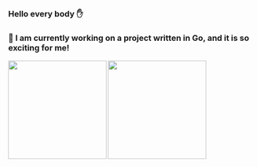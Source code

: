 ### Hello every body :hand:
### :telescope: I am currently working on a project written in Go, and it is so exciting for me!

<a href="https://github.com/ebrahimmfadae/ebrahimmfadae">
  <img height="200px" align="left" src="https://github-readme-stats.vercel.app/api/top-langs/?username=ebrahimmfadae&layout=compact&langs_count=10&hide=asp,php&title_color=ffffff&text_color=c9cacc&icon_color=2bbc8a&bg_color=1d1f21" />
</a>
<a href="https://github.com/ebrahimmfadae/ebrahimmfadae">
  <img height="200px" align="center" src="https://github-readme-stats.vercel.app/api?username=ebrahimmfadae&show_icons=true&line_height=27&count_private=true&title_color=ffffff&text_color=c9cacc&icon_color=2bbc8a&bg_color=1d1f21" />
</a>

